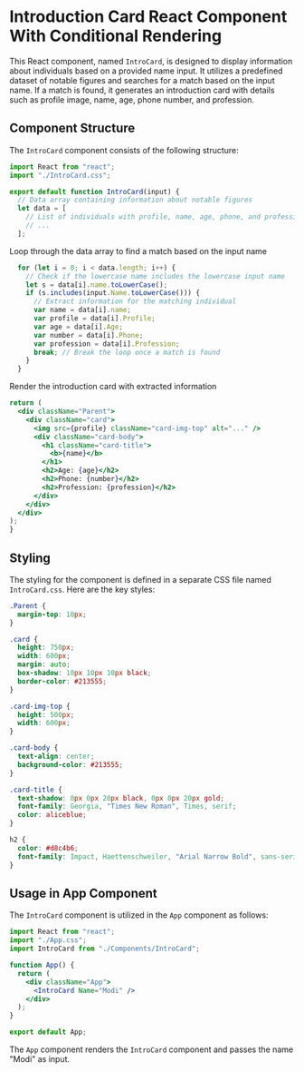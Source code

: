# Introduction Card React Component With Conditional Rendering

This React component, named `IntroCard`, is designed to display information about individuals based on a provided name input. It utilizes a predefined dataset of notable figures and searches for a match based on the input name. If a match is found, it generates an introduction card with details such as profile image, name, age, phone number, and profession.

## Component Structure

The `IntroCard` component consists of the following structure:

```jsx
import React from "react";
import "./IntroCard.css";

export default function IntroCard(input) {
  // Data array containing information about notable figures
  let data = [
    // List of individuals with profile, name, age, phone, and profession
    // ...
  ];
```
Loop through the data array to find a match based on the input name
```jsx
  for (let i = 0; i < data.length; i++) {
    // Check if the lowercase name includes the lowercase input name
    let s = data[i].name.toLowerCase();
    if (s.includes(input.Name.toLowerCase())) {
      // Extract information for the matching individual
      var name = data[i].name;
      var profile = data[i].Profile;
      var age = data[i].Age;
      var number = data[i].Phone;
      var profession = data[i].Profession;
      break; // Break the loop once a match is found
    }
  }
```
Render the introduction card with extracted information
  ```jsx
return (
    <div className="Parent">
      <div className="card">
        <img src={profile} className="card-img-top" alt="..." />
        <div className="card-body">
          <h1 className="card-title">
            <b>{name}</b>
          </h1>
          <h2>Age: {age}</h2>
          <h2>Phone: {number}</h2>
          <h2>Profession: {profession}</h2>
        </div>
      </div>
    </div>
  );
}
```

## Styling

The styling for the component is defined in a separate CSS file named `IntroCard.css`. Here are the key styles:

```css
.Parent {
  margin-top: 10px;
}

.card {
  height: 750px;
  width: 600px;
  margin: auto;
  box-shadow: 10px 10px 10px black;
  border-color: #213555;
}

.card-img-top {
  height: 500px;
  width: 600px;
}

.card-body {
  text-align: center;
  background-color: #213555;
}

.card-title {
  text-shadow: 0px 0px 20px black, 0px 0px 20px gold;
  font-family: Georgia, "Times New Roman", Times, serif;
  color: aliceblue;
}

h2 {
  color: #d8c4b6;
  font-family: Impact, Haettenschweiler, "Arial Narrow Bold", sans-serif;
}
```

## Usage in App Component

The `IntroCard` component is utilized in the `App` component as follows:

```jsx
import React from "react";
import "./App.css";
import IntroCard from "./Components/IntroCard";

function App() {
  return (
    <div className="App">
      <IntroCard Name="Modi" />
    </div>
  );
}

export default App;
```

The `App` component renders the `IntroCard` component and passes the name "Modi" as input.

